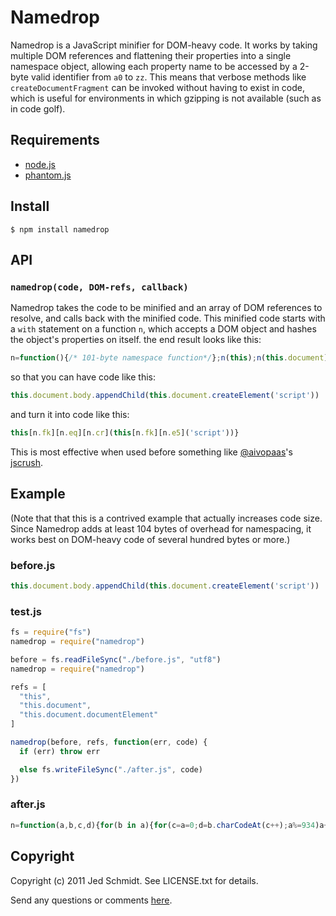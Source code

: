Namedrop
========

Namedrop is a JavaScript minifier for DOM-heavy code. It works by taking multiple DOM references and flattening their properties into a single namespace object, allowing each property name to be accessed by a 2-byte valid identifier from `a0` to `zz`. This means that verbose methods like `createDocumentFragment` can be invoked without having to exist in code, which is useful for environments in which gzipping is not available (such as in code golf).

## Requirements

* [node.js](http://nodejs.org/)
* [phantom.js](http://www.phantomjs.org/)

## Install

    $ npm install namedrop

## API

### `namedrop(code, DOM-refs, callback)`

Namedrop takes the code to be minified and an array of DOM references to resolve, and calls back with the minified code. This minified code starts with a `with` statement on a function `n`, which accepts a DOM object and hashes the object's properties on itself. the end result looks like this:

```javascript
n=function(){/* 101-byte namespace function*/};n(this);n(this.document);...;ORIGINAL_CODE}
```

so that you can have code like this:

```javascript
this.document.body.appendChild(this.document.createElement('script'))
```

and turn it into code like this:

```javascript
this[n.fk][n.eq][n.cr](this[n.fk][n.e5]('script'))}
```

This is most effective when used before something like [@aivopaas](http://twitter.com/aivopaas)'s [jscrush](http://www.iteral.com/jscrush/).

Example
-------

(Note that that this is a contrived example that actually increases code size. Since Namedrop adds at least 104 bytes of overhead for namespacing, it works best on DOM-heavy code of several hundred bytes or more.)

### before.js

```javascript
this.document.body.appendChild(this.document.createElement('script'))
```

### test.js

```javascript
fs = require("fs")
namedrop = require("namedrop")

before = fs.readFileSync("./before.js", "utf8")
namedrop = require("namedrop")

refs = [
  "this",
  "this.document",
  "this.document.documentElement"
]

namedrop(before, refs, function(err, code) {
  if (err) throw err

  else fs.writeFileSync("./after.js", code)
})
```

### after.js

```javascript
n=function(a,b,c,d){for(b in a){for(c=a=0;d=b.charCodeAt(c++);a%=934)a+=c*d;n[(a+360).toString(36)]=b}};n(this);n(this[n.fk]);n(this[n.fk][n.o3]);this[n.fk][n.eq][n.cr](this[n.fk][n.e5]('script'))
```

Copyright
---------

Copyright (c) 2011 Jed Schmidt. See LICENSE.txt for details.

Send any questions or comments [here](http://twitter.com/jedschmidt).